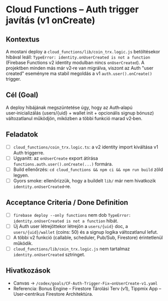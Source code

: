 # Cloud Functions – Auth trigger javítás (v1 onCreate)

## Kontextus

A mostani deploy a `cloud_functions/lib/coin_trx.logic.js` betöltésekor hibával leáll:
`TypeError: identity.onUserCreated is not a function` (Firebase Functions v2 identity modulban nincs `onUserCreated`). A projektben minden más már v2‑re van migrálva, viszont az Auth "user created" eseményre ma stabil megoldás a v1 `auth.user().onCreate()` trigger.

## Cél (Goal)

A deploy hibájának megszüntetése úgy, hogy az Auth‑alapú user‑inicializálás (users/{uid} + wallet init + opcionális signup bónusz) változatlanul működjön, miközben a többi funkció marad v2‑ben.

## Feladatok

* [ ] `cloud_functions/coin_trx.logic.ts`: a v2 identity import kiváltása v1 Auth triggerre.
* [ ] Ugyanitt: az `onUserCreate` export átírása `functions.auth.user().onCreate(...)` formára.
* [ ] Build ellenőrzés: `cd cloud_functions && npm ci && npm run build` zöld legyen.
* [ ] Gyors smoke: ellenőrizzük, hogy a buildelt `lib/` már nem hivatkozik `identity.onUserCreated`‑re.

## Acceptance Criteria / Done Definition

* [ ] `firebase deploy --only functions` nem dob `TypeError: identity.onUserCreated is not a function` hibát.
* [ ] Új Auth user létrejöttekor létrejön a `users/{uid}` doc, a `users/{uid}/wallet` (coins: 50) és a signup logika változatlanul lefut.
* [ ] A többi v2 funkció (callable, scheduler, Pub/Sub, Firestore) érintetlenül működik.
* [ ] `cloud_functions/lib/coin_trx.logic.js` nem tartalmaz `identity.onUserCreated` sztringet.

## Hivatkozások

* Canvas → `/codex/goals/CF-Auth-Trigger-Fix—onUserCreate-v1.yaml`
* Referencia: Bonus Engine – Firestore Tárolási Terv (v1), Tippmix App – User‑centrikus Firestore Architektúra.
